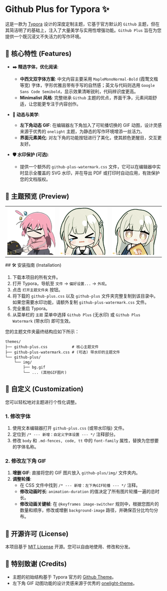 # Github Plus for Typora ✨

[](https://opensource.org/licenses/MIT)
[](https://www.google.com/search?q=https://github.com/33niang/typora-theme-github-plus)
[](https://www.google.com/search?q=https://github.com/33niang)

这是一款为 [Typora](https://typora.io/) 设计的深度定制主题，它基于官方默认的 `Github` 主题，但在其简洁明了的基础上，注入了大量美学与实用性增强功能。`Github Plus` 旨在为您提供一个既沉浸又不失活力的写作环境。

## 🚀 核心特性 (Features)

  * **✒️ 精选字体，优化阅读**:

      * **中西文双字体方案**: 中文内容主要采用 `MapleMonoNormal-Bold` (霞鹜文楷等宽) 字体，字形优雅且带有手写的自然感；英文与代码则选用 `Google Sans Code Semibold`，显示效果清晰锐利，代码辨识度更高。
      * **Minimalist 风格**: 完整继承 `Github` 主题的优点，界面干净，元素间距舒适，让您能更专注于内容创作。

  * **🎨 动态与美学**:

      * **左下角动态 GIF**: 在编辑器左下角加入了可轮播切换的 GIF 动图，设计灵感来源于优秀的 `onelight` 主题，为静态的写作环境增添一丝活力。
      * **界面元素美化**: 对左下角的功能按钮进行了美化，使其颜色更醒目，交互更友好。

  * **🛡️ 水印保护 (可选)**:

      * 提供一个额外的 `github-plus-watermark.css` 文件，它可以在编辑器中实时显示全覆盖的 SVG 水印，并在导出 PDF 或打印时自动应用，有效保护您的文档版权。

## 📸 主题预览 (Preview)

<table>
  <tr>
    <td><img src="./github-plus/img/bg5.gif" alt="Preview GIF 1" width="200"/></td>
    <td><img src="./github-plus/img/mutou.gif" alt="Preview GIF 2" width="200"/></td>
    <td><img src="./github-plus/img/mutou2.gif" alt="Preview GIF 3" width="200"/></td>
  </tr>
</table>
## 🛠️ 安装指南 (Installation)

1.  下载本项目的所有文件。
2.  打开 Typora，导航至 `文件` -\> `偏好设置...` -\> `外观`。
3.  点击 `打开主题文件夹` 按钮。
4.  将下载的 `github-plus.css` 以及 `github-plus` 文件夹完整复制到该目录中。如果您需要水印功能，请额外复制 `github-plus-watermark.css` 文件。
5.  完全重启 Typora。
6.  从菜单栏的 `主题` 菜单中选择 `Github Plus` (无水印) 或 `Github Plus Watermark` (带水印) 即可生效。

您的主题文件夹最终结构应如下所示：

```
themes/
├── github-plus.css           # 核心主题文件
├── github-plus-watermark.css # (可选) 带水印的主题文件
└── github-plus/
    └── img/
        ├── bg.gif
        └── ... (其他GIF图片)
```

## 🔧 自定义 (Customization)

您可以轻松地对主题进行个性化调整。

### 1\. 修改字体

1.  使用文本编辑器打开 `github-plus.css` (或带水印版) 文件。
2.  定位到 `/* --- 新增：自定义字体设置 --- */` 注释部分。
3.  修改 `body` 和 `.md-fences, code, tt` 中的 `font-family` 属性，替换为您想要的字体名称。

### 2\. 修改左下角 GIF

1.  **增删 GIF**: 直接将您的 GIF 图片放入 `github-plus/img/` 文件夹内。
2.  **调整轮播**:
      * 在 CSS 文件中找到 `/* --- 新增：左下角GIF轮播 --- */` 注释。
      * **修改动画时长**: `animation-duration` 的值决定了所有图片轮播一遍的总时长。
      * **修改动画关键帧**: 在 `@keyframes image-switcher` 规则中，根据您图片的数量和顺序，修改或增删 `background-image` 路径，并确保百分比均匀分布。

## 📜 开源许可 (License)

本项目基于 [MIT License](https://www.google.com/search?q=LICENSE) 开源。您可以自由地使用、修改和分发。

## 🙏 特别致谢 (Credits)

  * 主题的初始结构基于 Typora 官方的 [Github Theme](https://github.com/typora/typora-default-themes)。
  * 左下角 GIF 动图功能的设计灵感来源于优秀的 [onelight-theme](https://github.com/upupming/typora-theme-onelight)。
